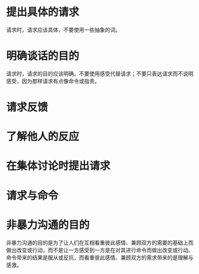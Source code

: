 # 提出具体的请求
 请求时，请求应该具体，不要使用一些抽象的词。
# 明确谈话的目的
 请求时，请求的目的应该明确。不要使用感受代替请求；不要只表达请求而不说明感受，因为那样请求有点像命令或指责。
# 请求反馈
# 了解他人的反应
# 在集体讨论时提出请求
# 请求与命令

# 非暴力沟通的目的
非暴力沟通的目的是为了让人们在互相看重彼此感情、兼顾双方的需要的基础上而做出改变或行动，而不是让一方感受到一方是在对其进行命令而做出改变或行动。命令带来的结果是服从或反抗，而看重彼此感情、兼顾双方的需求带来的是理解与感激。


